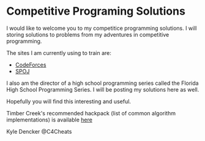 # Competitive Programing Solutions

I would like to welcome you to my competitice programming solutions.   I will storing solutions to problems from my adventures in competitive programming.  

The sites I am currently using to train are:

* [CodeForces](http://codeforces.com)
* [SPOJ](http://spoj.com)

I also am the director of a high school programming series called the Florida High School Programming Series.   I will be posting my solutions here as well.

Hopefully you will find this interesting and useful.

Timber Creek's recommended hackpack (list of common algorithm implementations) is available [here](https://github.com/brettfazio/Hackpack)

Kyle Dencker
@C4Cheats
